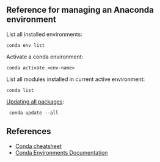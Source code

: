 ## Reference for managing an Anaconda environment

List all installed environments:

```conda env list```

Activate a conda environment:

```conda activate <env-name>```

List all modules installed in current active environment:

```conda list```

[Updating all packages](https://www.anaconda.com/keeping-anaconda-date/):

``` conda update --all```

## References

* [Conda cheatsheet](https://docs.conda.io/projects/conda/en/4.6.0/_downloads/52a95608c49671267e40c689e0bc00ca/conda-cheatsheet.pdf)
* [Conda Environments Documentation](https://docs.conda.io/projects/conda/en/latest/user-guide/tasks/manage-environments.html#)
